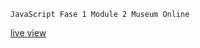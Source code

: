 ````
JavaScript Fase 1 Module 2 Museum Online
````

[live view](https://33319.hosts1.ma-cloud.nl/f1m2js/web/)
